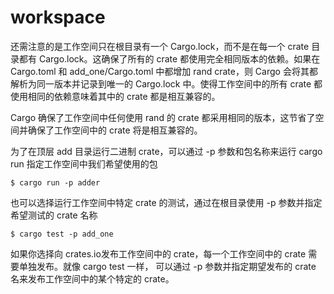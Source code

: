 # workspace

还需注意的是工作空间只在根目录有一个 Cargo.lock，而不是在每一个 crate 目录都有 Cargo.lock。这确保了所有的
crate 都使用完全相同版本的依赖。如果在 Cargo.toml 和 add_one/Cargo.toml 中都增加 rand crate，则 Cargo
会将其都解析为同一版本并记录到唯一的 Cargo.lock 中。使得工作空间中的所有 crate 都使用相同的依赖意味着其中的
crate 都是相互兼容的。

Cargo 确保了工作空间中任何使用 rand 的 crate 都采用相同的版本，这节省了空间并确保了工作空间中的 crate 将是相互兼容的。

为了在顶层 add 目录运行二进制 crate，可以通过 -p 参数和包名称来运行 cargo run 指定工作空间中我们希望使用的包

```shell
$ cargo run -p adder
```

也可以选择运行工作空间中特定 crate 的测试，通过在根目录使用 -p 参数并指定希望测试的 crate 名称

```shell
$ cargo test -p add_one
```

如果你选择向 crates.io发布工作空间中的 crate，每一个工作空间中的 crate 需要单独发布。就像 cargo test 一样，
可以通过 -p 参数并指定期望发布的 crate 名来发布工作空间中的某个特定的 crate。